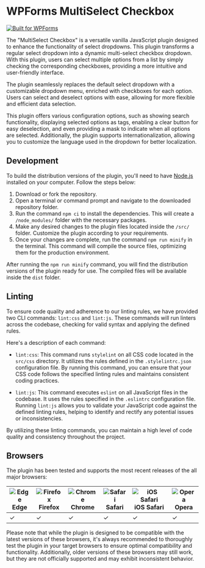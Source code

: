 # WPForms MultiSelect Checkbox

[![Built for WPForms](https://img.shields.io/badge/Built%20for-WPForms-%23e27730)](https://wpforms.com)

The "MultiSelect Checkbox" is a versatile vanilla JavaScript plugin designed to enhance the functionality of select dropdowns. This plugin transforms a regular select dropdown into a dynamic multi-select checkbox dropdown. With this plugin, users can select multiple options from a list by simply checking the corresponding checkboxes, providing a more intuitive and user-friendly interface.

The plugin seamlessly replaces the default select dropdown with a customizable dropdown menu, enriched with checkboxes for each option. Users can select and deselect options with ease, allowing for more flexible and efficient data selection.

This plugin offers various configuration options, such as showing search functionality, displaying selected options as tags, enabling a clear button for easy deselection, and even providing a mask to indicate when all options are selected. Additionally, the plugin supports internationalization, allowing you to customize the language used in the dropdown for better localization.

## Development

To build the distribution versions of the plugin, you'll need to have [Node.js](https://nodejs.org/) installed on your computer. Follow the steps below:

1. Download or fork the repository.
2. Open a terminal or command prompt and navigate to the downloaded repository folder.
3. Run the command `npm ci` to install the dependencies. This will create a `/node_modules/` folder with the necessary packages.
4. Make any desired changes to the plugin files located inside the `/src/` folder. Customize the plugin according to your requirements.
5. Once your changes are complete, run the command `npm run minify` in the terminal. This command will compile the source files, optimizing them for the production environment.

After running the `npm run minify` command, you will find the distribution versions of the plugin ready for use. The compiled files will be available inside the `dist` folder.

## Linting

To ensure code quality and adherence to our linting rules, we have provided two CLI commands: `lint:css` and `lint:js`. These commands will run linters across the codebase, checking for valid syntax and applying the defined rules.

Here's a description of each command:

- `lint:css`: This command runs `stylelint` on all CSS code located in the `src/css` directory. It utilizes the rules defined in the `.stylelintrc.json` configuration file. By running this command, you can ensure that your CSS code follows the specified linting rules and maintains consistent coding practices.

- `lint:js`: This command executes `eslint` on all JavaScript files in the codebase. It uses the rules specified in the `.eslintrc` configuration file. Running `lint:js` allows you to validate your JavaScript code against the defined linting rules, helping to identify and rectify any potential issues or inconsistencies.

By utilizing these linting commands, you can maintain a high level of code quality and consistency throughout the project.

## Browsers

The plugin has been tested and supports the most recent releases of the all major browsers:

| ![Edge](https://raw.githubusercontent.com/alrra/browser-logos/master/src/edge/edge_16x16.png)<br/>Edge | ![Firefox](https://raw.githubusercontent.com/alrra/browser-logos/master/src/firefox/firefox_16x16.png)<br/>Firefox | ![Chrome](https://raw.githubusercontent.com/alrra/browser-logos/master/src/chrome/chrome_16x16.png)<br/>Chrome | ![Safari](https://raw.githubusercontent.com/alrra/browser-logos/master/src/safari/safari_16x16.png)<br/>Safari | ![iOS Safari](https://raw.githubusercontent.com/alrra/browser-logos/master/src/safari-ios/safari-ios_16x16.png)<br/>iOS Safari | ![Opera](https://raw.githubusercontent.com/alrra/browser-logos/master/src/opera/opera_16x16.png)<br/>Opera |
| --------- | --------- | --------- | --------- | --------- | --------- |
| ✓| ✓| ✓| ✓| ✓| ✓

Please note that while the plugin is designed to be compatible with the latest versions of these browsers, it's always recommended to thoroughly test the plugin in your target browsers to ensure optimal compatibility and functionality. Additionally, older versions of these browsers may still work, but they are not officially supported and may exhibit inconsistent behavior.
